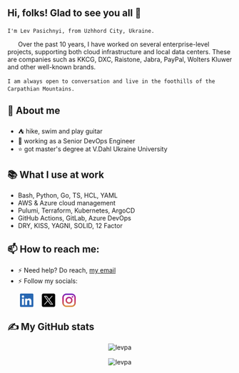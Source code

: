 ## Hi, folks! Glad to see you all 👋 

`I'm Lev Pasichnyi, from Uzhhord City, Ukraine. `

 &nbsp;&nbsp;&nbsp;&nbsp;&nbsp;&nbsp;Over the past 10 years, I have worked on several enterprise-level projects, supporting both cloud infrastructure and local data centers. These are companies such as KKCG, DXC, Raistone, Jabra, PayPal, Wolters Kluwer and other well-known brands.

`I am always open to conversation and live in the foothills of the Carpathian Mountains.`

## 🧑 About me

- ⛺ hike, swim and play guitar
- 📆 working as a Senior DevOps Engineer
- ⭐ got master's degree at V.Dahl Ukraine University

## 📚 What I use at work

- Bash, Python, Go, TS, HCL, YAML
- AWS & Azure cloud management
- Pulumi, Terraform, Kubernetes, ArgoCD
- GitHub Actions, GitLab, Azure DevOps
- DRY, KISS, YAGNI, SOLID, 12 Factor

## 📫 How to reach me:

- ⚡ Need help? Do reach, [my email](mailto:ceo@levarc.com)
- ⚡ Follow my socials:

&nbsp;&nbsp;&nbsp;&nbsp;&nbsp;&nbsp; [<img src="https://raw.githubusercontent.com/levpa/levpa/main/socials/linkedin.png" height="30em" align="center" alt="LinkedIn" title="LinkedIn"/>](https://www.linkedin.com/in/levpa)
&nbsp;&nbsp;&nbsp; [<img src="https://raw.githubusercontent.com/levpa/levpa/main/socials/xlogo.png" height="30em" align="center" alt="X" title="X"/>](https://x.com/levapas)
&nbsp;&nbsp;&nbsp;[<img src="https://raw.githubusercontent.com/levpa/levpa/main/socials/instagram.svg" height="30em" align="center" alt="Instagram" title="Instagram"/>](https://www.instagram.com/rc6.sha3)

## ✍ My GitHub stats
<p align="center"> <img src="https://github-readme-stats.vercel.app/api?username=levpa&show_icons=true&theme=merko" alt="levpa" />

<p align="center"> <img align="center" img src="https://github-readme-stats.vercel.app/api/top-langs/?username=levpa&layout=pie&theme=merko&langs_count=6&hide=html,css,makefile,dockerfile" alt="levpa" />
